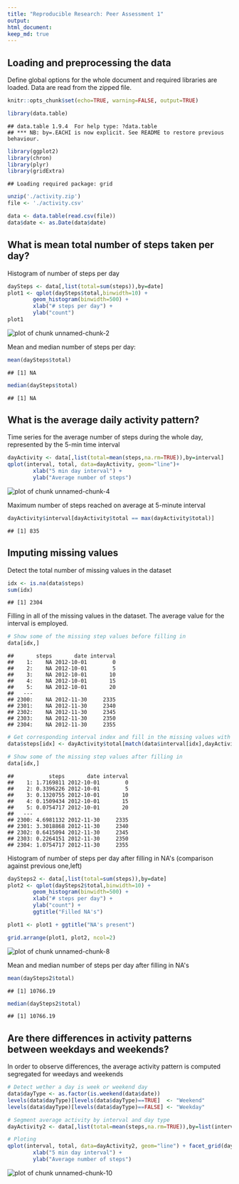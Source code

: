 ```yaml
---
title: "Reproducible Research: Peer Assessment 1"
output: 
html_document:
keep_md: true
---
```



## Loading and preprocessing the data

Define global options for the whole document and required libraries are loaded.
Data are read from the zipped file.

```r
knitr::opts_chunk$set(echo=TRUE, warning=FALSE, output=TRUE)
```


```r
library(data.table)
```

```
## data.table 1.9.4  For help type: ?data.table
## *** NB: by=.EACHI is now explicit. See README to restore previous behaviour.
```

```r
library(ggplot2)
library(chron)
library(plyr)
library(gridExtra)
```

```
## Loading required package: grid
```

```r
unzip('./activity.zip')
file <- './activity.csv'

data <- data.table(read.csv(file))
data$date <- as.Date(data$date)
```

## What is mean total number of steps taken per day?

Histogram of number of steps per day

```r
daySteps <- data[,list(total=sum(steps)),by=date]
plot1 <- qplot(daySteps$total,binwidth=10) + 
        geom_histogram(binwidth=500) +
        xlab("# steps per day") +
        ylab("count")
plot1
```

![plot of chunk unnamed-chunk-2](figure/unnamed-chunk-2-1.png) 

Mean and median number of steps per day:

```r
mean(daySteps$total)
```

```
## [1] NA
```

```r
median(daySteps$total)
```

```
## [1] NA
```

## What is the average daily activity pattern?

Time series for the average number of steps during the whole day, represented by the 5-min time interval

```r
dayActivity <- data[,list(total=mean(steps,na.rm=TRUE)),by=interval]
qplot(interval, total, data=dayActivity, geom="line")+
        xlab("5 min day interval") +
        ylab("Average number of steps")
```

![plot of chunk unnamed-chunk-4](figure/unnamed-chunk-4-1.png) 

Maximum number of steps reached on average at 5-minute interval

```r
dayActivity$interval[dayActivity$total == max(dayActivity$total)]
```

```
## [1] 835
```


## Imputing missing values

Detect the total number of missing values in the dataset

```r
idx <- is.na(data$steps)
sum(idx)
```

```
## [1] 2304
```

Filling in all of the missing values in the dataset. The average value for the interval is employed.

```r
# Show some of the missing step values before filling in
data[idx,]
```

```
##       steps       date interval
##    1:    NA 2012-10-01        0
##    2:    NA 2012-10-01        5
##    3:    NA 2012-10-01       10
##    4:    NA 2012-10-01       15
##    5:    NA 2012-10-01       20
##   ---                          
## 2300:    NA 2012-11-30     2335
## 2301:    NA 2012-11-30     2340
## 2302:    NA 2012-11-30     2345
## 2303:    NA 2012-11-30     2350
## 2304:    NA 2012-11-30     2355
```

```r
# Get corresponding interval index and fill in the missing values with the average number of steps
data$steps[idx] <- dayActivity$total[match(data$interval[idx],dayActivity$interval)]

# Show some of the missing step values after filling in
data[idx,]
```

```
##           steps       date interval
##    1: 1.7169811 2012-10-01        0
##    2: 0.3396226 2012-10-01        5
##    3: 0.1320755 2012-10-01       10
##    4: 0.1509434 2012-10-01       15
##    5: 0.0754717 2012-10-01       20
##   ---                              
## 2300: 4.6981132 2012-11-30     2335
## 2301: 3.3018868 2012-11-30     2340
## 2302: 0.6415094 2012-11-30     2345
## 2303: 0.2264151 2012-11-30     2350
## 2304: 1.0754717 2012-11-30     2355
```

Histogram of number of steps per day after filling in NA's (comparison against previous one,left)

```r
daySteps2 <- data[,list(total=sum(steps)),by=date]
plot2 <- qplot(daySteps2$total,binwidth=10) + 
        geom_histogram(binwidth=500) +
        xlab("# steps per day") +
        ylab("count") +
        ggtitle("Filled NA's")

plot1 <- plot1 + ggtitle("NA's present")

grid.arrange(plot1, plot2, ncol=2)
```

![plot of chunk unnamed-chunk-8](figure/unnamed-chunk-8-1.png) 

Mean and median number of steps per day after filling in NA's

```r
mean(daySteps2$total)
```

```
## [1] 10766.19
```

```r
median(daySteps2$total)
```

```
## [1] 10766.19
```

## Are there differences in activity patterns between weekdays and weekends?

In order to observe differences, the average activity pattern is computed segregated for weedays and weekends

```r
# Detect wether a day is week or weekend day
data$dayType <- as.factor(is.weekend(data$date))
levels(data$dayType)[levels(data$dayType)==TRUE]  <- "Weekend"
levels(data$dayType)[levels(data$dayType)==FALSE] <- "Weekday"

# Segment average activity by interval and day type
dayActivity2 <- data[,list(total=mean(steps,na.rm=TRUE)),by=list(interval,dayType)]

# Ploting
qplot(interval, total, data=dayActivity2, geom="line") + facet_grid(dayType~.) +
        xlab("5 min day interval") +
        ylab("Average number of steps")
```

![plot of chunk unnamed-chunk-10](figure/unnamed-chunk-10-1.png) 


